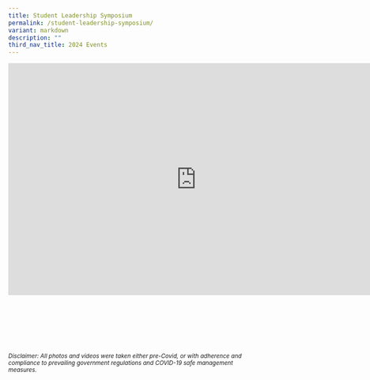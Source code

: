 ```yaml
---
title: Student Leadership Symposium
permalink: /student-leadership-symposium/
variant: markdown
description: ""
third_nav_title: 2024 Events
---
```

<iframe allowfullscreen="true" height="469" width="760" frameborder="0" src="https://docs.google.com/presentation/d/e/2PACX-1vSrh9_YHXbPNdJ3AGRwCAC0x7SZ7CBtpfjqrfZ7pb5ysCs_NDJG7Ea3DmquwpxB5hDXgGXcRkyswMxo/embed?start=true&amp;loop=true&amp;delayms=3000"></iframe>


<br><br><br><br><br><br>
<sup>_Disclaimer: All photos and videos were taken either pre-Covid, or with adherence and compliance to prevailing government regulations and COVID-19 safe management measures._</sup>